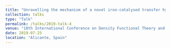 ```yaml
---
title: "Unravelling the mechanism of a novel iron-catalysed transfer hydrogenation reaction: a DFT saga"
collection: talks
type: "Talk"
permalink: /talks/2019-talk-4
venue: "18th International Conference on Density Functional Theory and its Applications"
date: 2019-07-25
location: "Alicante, Spain"
---
```


